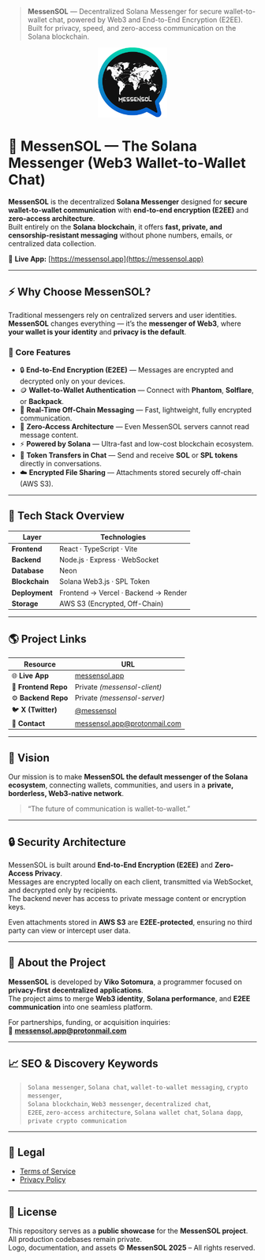 > **MessenSOL** — Decentralized Solana Messenger for secure wallet-to-wallet chat, powered by Web3 and End-to-End Encryption (E2EE).  
> Built for privacy, speed, and zero-access communication on the Solana blockchain.
<p align="center">
  <img src="messensol_logo.png" alt="MessenSOL — The Solana Messenger Logo" width="140" />
</p>

# 💬 MessenSOL — The Solana Messenger (Web3 Wallet-to-Wallet Chat)

**MessenSOL** is the decentralized **Solana Messenger** designed for **secure wallet-to-wallet communication** with **end-to-end encryption (E2EE)** and **zero-access architecture**.  
Built entirely on the **Solana blockchain**, it offers **fast, private, and censorship-resistant messaging** without phone numbers, emails, or centralized data collection.

🔗 **Live App:** [https://messensol.app](https://messensol.app)

---

## ⚡ Why Choose MessenSOL?

Traditional messengers rely on centralized servers and user identities.  
**MessenSOL** changes everything — it’s the **messenger of Web3**, where **your wallet is your identity** and **privacy is the default**.

### 🔐 Core Features

- 🔒 **End-to-End Encryption (E2EE)** — Messages are encrypted and decrypted only on your devices.  
- 🪙 **Wallet-to-Wallet Authentication** — Connect with **Phantom**, **Solflare**, or **Backpack**.  
- 💬 **Real-Time Off-Chain Messaging** — Fast, lightweight, fully encrypted communication.  
- 🧠 **Zero-Access Architecture** — Even MessenSOL servers cannot read message content.  
- ⚡ **Powered by Solana** — Ultra-fast and low-cost blockchain ecosystem.  
- 💸 **Token Transfers in Chat** — Send and receive **SOL** or **SPL tokens** directly in conversations.  
- ☁️ **Encrypted File Sharing** — Attachments stored securely off-chain (AWS S3).  

---

## 🧱 Tech Stack Overview

| Layer | Technologies |
|-------|---------------|
| **Frontend** | React · TypeScript · Vite |
| **Backend** | Node.js · Express · WebSocket |
| **Database** | Neon |
| **Blockchain** | Solana Web3.js · SPL Token |
| **Deployment** | Frontend → Vercel · Backend → Render |
| **Storage** | AWS S3 (Encrypted, Off-Chain) |

---

## 🌎 Project Links

| Resource | URL |
|-----------|-----|
| 🌐 **Live App** | [messensol.app](https://messensol.app) |
| 🧩 **Frontend Repo** | Private *(messensol-client)* |
| ⚙️ **Backend Repo** | Private *(messensol-server)* |
| 🐦 **X (Twitter)** | [@messensol](https://x.com/messensol) |
| 💬 **Contact** | messensol.app@protonmail.com |

---

## 🧭 Vision

Our mission is to make **MessenSOL the default messenger of the Solana ecosystem**, connecting wallets, communities, and users in a **private, borderless, Web3-native network**.

> “The future of communication is wallet-to-wallet.”

---

## 🔒 Security Architecture

MessenSOL is built around **End-to-End Encryption (E2EE)** and **Zero-Access Privacy**.  
Messages are encrypted locally on each client, transmitted via WebSocket, and decrypted only by recipients.  
The backend never has access to private message content or encryption keys.

Even attachments stored in **AWS S3** are **E2EE-protected**, ensuring no third party can view or intercept user data.

---

## 🧩 About the Project

**MessenSOL** is developed by **Viko Sotomura**, a programmer focused on **privacy-first decentralized applications**.  
The project aims to merge **Web3 identity**, **Solana performance**, and **E2EE communication** into one seamless platform.

For partnerships, funding, or acquisition inquiries:  
📧 **messensol.app@protonmail.com**

---

## 📈 SEO & Discovery Keywords
> `Solana messenger`, `Solana chat`, `wallet-to-wallet messaging`, `crypto messenger`,  
> `Solana blockchain`, `Web3 messenger`, `decentralized chat`,  
> `E2EE`, `zero-access architecture`, `Solana wallet chat`, `Solana dapp`, `private crypto communication`

---

## 📜 Legal

- [Terms of Service](./TERMS.md)
- [Privacy Policy](./PRIVACY.md)

---

## 🪪 License

This repository serves as a **public showcase** for the **MessenSOL project**.  
All production codebases remain private.  
Logo, documentation, and assets © **MessenSOL 2025** – All rights reserved.
